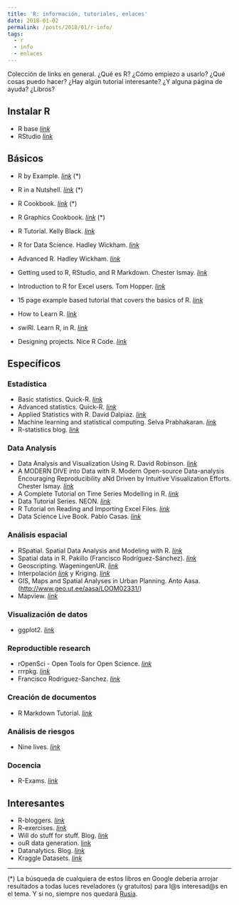 ```yaml
---
title: 'R: información, tutoriales, enlaces'
date: 2018-01-02
permalink: /posts/2018/01/r-info/
tags:
  - r
  - info
  - enlaces
---
```

Colección de links en general. ¿Qué es R? ¿Cómo empiezo a usarlo? ¿Qué cosas puedo hacer? ¿Hay algún tutorial interesante? ¿Y alguna página de ayuda? ¿Libros?

## Instalar R
  * R base [_link_](https://cran.rstudio.com/)
  * RStudio [_link_](https://www.rstudio.com/)

## Básicos
  * R by Example. [_link_](http://www.springer.com/br/book/9781461413646) (*)
  * R in a Nutshell. [_link_](http://shop.oreilly.com/product/9780596801717.do) (*)
  * R Cookbook. [_link_](http://www.cookbook-r.com/) (*)
  * R Graphics Cookbook. [_link_](http://www.cookbook-r.com/Graphs/) (*)
  * R Tutorial. Kelly Black. [_link_](http://www.cyclismo.org/tutorial/R/)
  * R for Data Science. Hadley Wickham. [_link_](http://r4ds.had.co.nz/)
  * Advanced R. Hadley Wickham. [_link_](http://adv-r.had.co.nz/)
  * Getting used to R, RStudio, and R Markdown. Chester Ismay. [_link_](https://ismayc.github.io/rbasics-book/)
  * Introduction to R for Excel users. Tom Hopper. [_link_](https://tomhopper.me/2016/05/03/r-for-excel-users/)

  * 15 page example based tutorial that covers the basics of R. [_link_](http://www.studytrails.com/blog/15-page-tutorial-for-r/)

  * How to Learn R. [_link_](http://www.r-bloggers.com/how-to-learn-r-2/)
  * swiRl. Learn R, in R. [_link_](http://swirlstats.com/)
  * Designing projects. Nice R Code. [_link_](http://nicercode.github.io/blog/2013-04-05-projects/)

## Específicos
### Estadística
  * Basic statistics. Quick-R. [_link_](https://www.statmethods.net/stats/index.html)
  * Advanced statistics. Quick-R. [_link_](https://www.statmethods.net/advstats/index.html)
  * Applied Statistics with R. David Dalpiaz. [_link_](https://daviddalpiaz.github.io/appliedstats/)
  * Machine learning and statistical computing. Selva Prabhakaran. [_link_](https://daviddalpiaz.github.io/appliedstats/)
  * R-statistics blog. [_link_](https://www.r-statistics.com/)

### Data Analysis
  * Data Analysis and Visualization Using R. David Robinson. [_link_](http://varianceexplained.org/RData/)
  * A MODERN DIVE into Data with R. Modern Open-source Data-analysis Encouraging Reproducibility aNd Driven by Intuitive Visualization Efforts. Chester Ismay. [_link_](https://ismayc.github.io/moderndiver-book/)
  * A Complete Tutorial on Time Series Modelling in R. [_link_](https://www.analyticsvidhya.com/blog/2015/12/complete-tutorial-time-series-modeling/)
  * Data Tutorial Series. NEON. [_link_](http://neondataskills.org/)
  * R Tutorial on Reading and Importing Excel Files. [_link_](http://blog.datacamp.com/r-tutorial-read-excel-into-r/)
  * Data Science Live Book. Pablo Casas. [_link_](https://livebook.datascienceheroes.com/)

### Análisis espacial
  * RSpatial. Spatial Data Analysis and Modeling with R. [_link_](http://rspatial.org/)
  * Spatial data in R. Pakillo (Francisco Rodríguez-Sánchez). [_link_](http://pakillo.github.io/R-GIS-tutorial/)
  * Geoscripting. WageningenUR. [_link_](https://geoscripting-wur.github.io/)
  * Interpolación [_link_](http://www.geo.ut.ee/aasa/LOOM02331/R_idw_interpolation.html) y Kriging. [_link_](https://rpubs.com/adam_dennett/46259)
  * GIS, Maps and Spatial Analyses in Urban Planning. Anto Aasa. (http://www.geo.ut.ee/aasa/LOOM02331/)
  * Mapview. [_link_](http://environmentalinformatics-marburg.github.io/web-presentations/20150723_mapView.html)

### Visualización de datos
  * ggplot2. [_link_](http://ggplot2.org/)

### Reproductible research
  * rOpenSci - Open Tools for Open Science. [_link_](https://ropensci.org/)
  * rrrpkg. [_link_](https://github.com/ropensci/rrrpkg)
  * Francisco Rodriguez-Sanchez. [_link_](https://github.com/Pakillo/ReproducibleScience)

### Creación de documentos
  * R Markdown Tutorial. [_link_](http://pakillo.github.io/Rmarkdown_tutorial/)

### Análisis de riesgos
  * Nine lives. [_link_](http://rationshop.blogspot.com.es/)
  
### Docencia
  * R-Exams. [_link_](http://www.r-exams.org/)

## Interesantes
  * R-bloggers. [_link_](http://www.r-bloggers.com/)
  * R-exercises. [_link_](http://r-exercises.com/)
  * Will do stuff for stuff. Blog. [_link_](http://rinzewind.org/blog-en/)
  * ouR data generation. [link](https://www.rdatagen.net/)
  * Datanalytics. Blog. [_link_](http://www.datanalytics.com/)
  * Kraggle Datasets. [_link_](https://www.kaggle.com/datasets)

  
  
___
(*) La búsqueda de cualquiera de estos libros en Google debería arrojar resultados a todas luces reveladores (y gratuitos) para l@s interesad@s en el tema. Y si no, siempre nos quedará [Rusia](https://www.google.es/search?q=libgen).
